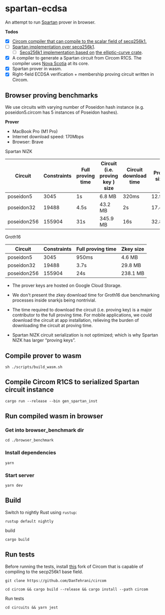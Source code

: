# spartan-ecdsa

An attempt to run [Spartan](https://github.com/microsoft/Spartan) prover in browser.

**Todos**

- [x] [Circom compiler that can compile to the scalar field of secq256k1.](https://github.com/iden3/circom/commit/0fd517296523d295301e05906509779bee9ad6ad)
- [ ] [Spartan implementation over secq256k1](https://github.com/DanTehrani/Spartan).
  - [ ] [Secq256k1 implementation based on](https://github.com/DanTehrani/secq256k1) [the elliptic-curve crate](https://crates.io/crates/elliptic-curve).
- [x] A compiler to generate a Spartan circuit from Circom R1CS. The compiler uses [Nova Scotia](https://github.com/nalinbhardwaj/Nova-Scotia) at its core.
- [x] Spartan prover in wasm.
- [x] Right-field ECDSA verification + membership proving circuit written in Circom.

## Browser proving benchmarks

We use circuits with varying number of Poseidon hash instance (e.g. poseidon5.circom has 5 instances of Poseidon hashes).

**Prover**

- MacBook Pro (M1 Pro)
- Internet download speed: 170Mbps
- Browser: Brave

Spartan NIZK

| Circuit     | Constraints | Full proving time | Circuit (i.e. proving key ) size | Circuit download time | Proof size |
| ----------- | ----------- | ----------------- | -------------------------------- | --------------------- | ---------- |
| poseidon5   | 3045        | 1s                | 6.8 MB                           | 320ms                 | 12.9KB     |
| poseidon32  | 19488       | 4.5s              | 43.2 MB                          | 2s                    | 17.4KB     |
| poseidon256 | 155904      | 31s               | 345.9 MB                         | 16s                   | 32.8KB     |

Groth16

| Circuit     | Constraints | Full proving time | Zkey size |
| ----------- | ----------- | ----------------- | --------- |
| poseidon5   | 3045        | 950ms             | 4.6 MB    |
| poseidon32  | 19488       | 3.7s              | 29.8 MB   |
| poseidon256 | 155904      | 24s               | 238.1 MB  |

- The prover keys are hosted on Google Cloud Storage.
- We don't present the zkey download time for Groth16 due benchmarking processes inside snarkjs being nontrivial.

- The time required to download the circuit (i.e. proving key) is a major contributor to the full proving time. For mobile applications, we could download the circuit at app installation, relieving the burden of downloading the circuit at proving time.
- Spartan NIZK circuit serialization is not optimized; which is why Spartan NIZK has larger “proving keys”.

## Compile prover to wasm

```
sh ./scripts/build_wasm.sh
```

## Compile Circom R1CS to serialized Spartan circuit instance

```
cargo run --release --bin gen_spartan_inst
```

## Run compiled wasm in browser

### Get into browser_benchmark dir

```
cd ./browser_benchmark
```

### Install dependencies

```
yarn
```

### Start server

```
yarn dev
```

## Build

Switch to nightly Rust using `rustup`:

```text
rustup default nightly
```

build

```
cargo build
```

## Run tests

Before running the tests, install [this](https://github.com/DanTehrani/circom) fork of Circom that is capable of compiling to the secp256k1 base field.

```
git clone https://github.com/DanTehrani/circom
```

```
cd circom && cargo build --release && cargo install --path circom
```

Run tests

```
cd circuits && yarn jest
```
